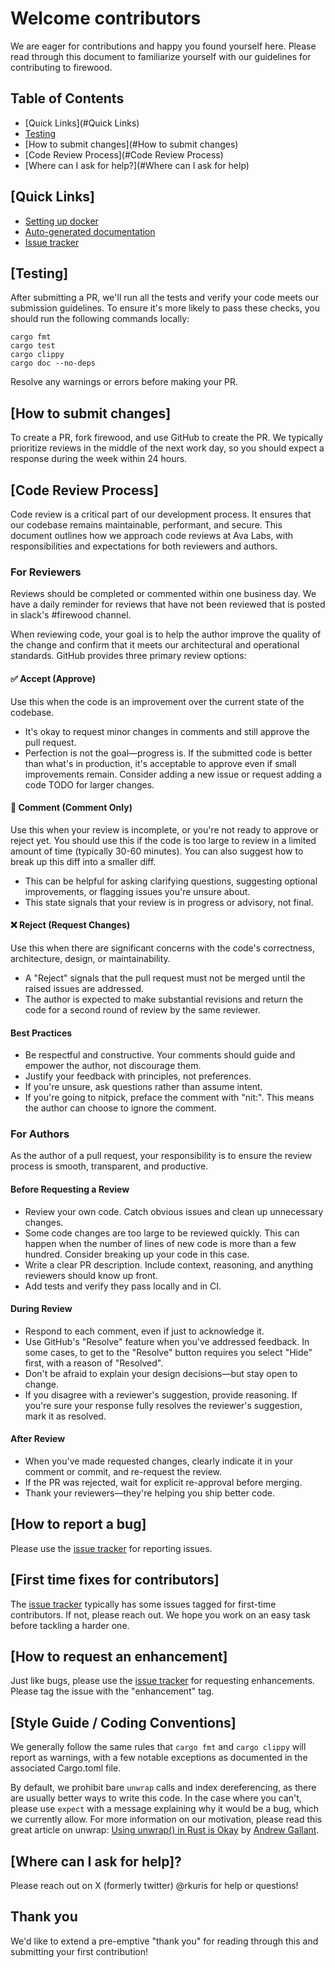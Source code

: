# Welcome contributors

We are eager for contributions and happy you found yourself here.
Please read through this document to familiarize yourself with our
guidelines for contributing to firewood.

## Table of Contents

* [Quick Links](#Quick Links)
* [Testing](#testing)
* [How to submit changes](#How to submit changes)
* [Code Review Process](#Code Review Process)
* [Where can I ask for help?](#Where can I ask for help)

## [Quick Links]

* [Setting up docker](README.docker.md)
* [Auto-generated documentation](https://ava-labs.github.io/firewood/firewood/)
* [Issue tracker](https://github.com/ava-labs/firewood/issues)

## [Testing]

After submitting a PR, we'll run all the tests and verify your code meets our submission guidelines. To ensure it's more likely to pass these checks, you should run the following commands locally:

    cargo fmt
    cargo test
    cargo clippy
    cargo doc --no-deps

Resolve any warnings or errors before making your PR.

## [How to submit changes]

To create a PR, fork firewood, and use GitHub to create the PR. We typically prioritize reviews in the middle of the next work day,
so you should expect a response during the week within 24 hours.

## [Code Review Process]

Code review is a critical part of our development process. It ensures that our codebase remains maintainable, performant, and secure. This document outlines how we approach code reviews at Ava Labs, with responsibilities and expectations for both reviewers and authors.

### For Reviewers

Reviews should be completed or commented within one business day. We have a daily reminder for reviews that have not been reviewed that is posted in slack's #firewood channel.

When reviewing code, your goal is to help the author improve the quality of the change and confirm that it meets our architectural and operational standards. GitHub provides three primary review options:

#### ✅ Accept (Approve)

Use this when the code is an improvement over the current state of the codebase.

* It's okay to request minor changes in comments and still approve the pull request.
* Perfection is not the goal—progress is. If the submitted code is better than what's in production, it's acceptable to approve even if small improvements remain. Consider adding a new issue or request adding a code TODO for larger changes.

#### 💬 Comment (Comment Only)

Use this when your review is incomplete, or you're not ready to approve or reject yet. You should use this if the code is too large to review in a limited amount of time (typically 30-60 minutes). You can also suggest how to break up this diff into a smaller diff.

* This can be helpful for asking clarifying questions, suggesting optional improvements, or flagging issues you're unsure about.
* This state signals that your review is in progress or advisory, not final.

#### ❌ Reject (Request Changes)

Use this when there are significant concerns with the code's correctness, architecture, design, or maintainability.

* A "Reject" signals that the pull request must not be merged until the raised issues are addressed.
* The author is expected to make substantial revisions and return the code for a second round of review by the same reviewer.

#### Best Practices

* Be respectful and constructive. Your comments should guide and empower the author, not discourage them.
* Justify your feedback with principles, not preferences.
* If you're unsure, ask questions rather than assume intent.
* If you're going to nitpick, preface the comment with "nit:". This means the author can choose to ignore the comment.

### For Authors

As the author of a pull request, your responsibility is to ensure the review process is smooth, transparent, and productive.

#### Before Requesting a Review

* Review your own code. Catch obvious issues and clean up unnecessary changes.
* Some code changes are too large to be reviewed quickly. This can happen when the number of lines of new code is more than a few hundred. Consider breaking up your code in this case.
* Write a clear PR description. Include context, reasoning, and anything reviewers should know up front.
* Add tests and verify they pass locally and in CI.

#### During Review

* Respond to each comment, even if just to acknowledge it.
* Use GitHub's "Resolve" feature when you've addressed feedback. In some cases, to get to the "Resolve" button requires you select "Hide" first, with a reason of "Resolved".
* Don't be afraid to explain your design decisions—but stay open to change.
* If you disagree with a reviewer's suggestion, provide reasoning. If you're sure your response fully resolves the reviewer's suggestion, mark it as resolved.

#### After Review

* When you've made requested changes, clearly indicate it in your comment or commit, and re-request the review.
* If the PR was rejected, wait for explicit re-approval before merging.
* Thank your reviewers—they're helping you ship better code.

## [How to report a bug]

Please use the [issue tracker](https://github.com/ava-labs/firewood/issues) for reporting issues.

## [First time fixes for contributors]

The [issue tracker](https://github.com/ava-labs/firewood/issues) typically has some issues tagged for first-time contributors. If not,
please reach out. We hope you work on an easy task before tackling a harder one.

## [How to request an enhancement]

Just like bugs, please use the [issue tracker](https://github.com/ava-labs/firewood/issues) for requesting enhancements. Please tag the issue with the "enhancement" tag.

## [Style Guide / Coding Conventions]

We generally follow the same rules that `cargo fmt` and `cargo clippy` will report as warnings, with a few notable exceptions as documented in the associated Cargo.toml file.

By default, we prohibit bare `unwrap` calls and index dereferencing, as there are usually better ways to write this code. In the case where you can't, please use `expect` with a message explaining why it would be a bug, which we currently allow. For more information on our motivation, please read this great article on unwrap: [Using unwrap() in Rust is Okay](https://blog.burntsushi.net/unwrap) by [Andrew Gallant](https://blog.burntsushi.net).

## [Where can I ask for help]?

Please reach out on X (formerly twitter) @rkuris for help or questions!

## Thank you

We'd like to extend a pre-emptive "thank you" for reading through this and submitting your first contribution!
